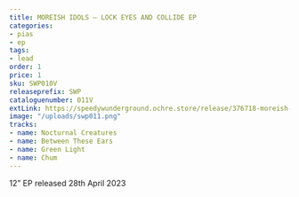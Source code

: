 ```yaml
---
title: MOREISH IDOLS – LOCK EYES AND COLLIDE EP
categories:
- pias
- ep
tags:
- lead
order: 1
price: 1
sku: SWP010V
releaseprefix: SWP
cataloguenumber: 011V
extLink: https://speedywunderground.ochre.store/release/376718-moreish-idols-lock-eyes-and-collide
image: "/uploads/swp011.png"
tracks:
- name: Nocturnal Creatures
- name: Between These Ears
- name: Green Light
- name: Chum
---
```


12” EP released 28th April 2023